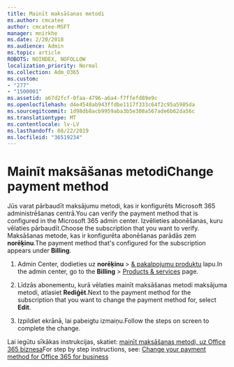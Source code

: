 ```yaml
---
title: Mainīt maksāšanas metodi
ms.author: cmcatee
author: cmcatee-MSFT
manager: mnirkhe
ms.date: 2/20/2018
ms.audience: Admin
ms.topic: article
ROBOTS: NOINDEX, NOFOLLOW
localization_priority: Normal
ms.collection: Adm_O365
ms.custom:
- "277"
- "1500001"
ms.assetid: a67d2fcf-0faa-4796-a6a4-f7ffefd89e9c
ms.openlocfilehash: d4e4548ab943ffdbe1117f333c64f2c95a5985da
ms.sourcegitcommit: 1d98db8acb9959aba3b5e308a567ade6b62da56c
ms.translationtype: MT
ms.contentlocale: lv-LV
ms.lasthandoff: 08/22/2019
ms.locfileid: "36519234"
---
```

# <a name="change-payment-method"></a><span data-ttu-id="f8305-102">Mainīt maksāšanas metodi</span><span class="sxs-lookup"><span data-stu-id="f8305-102">Change payment method</span></span>

<span data-ttu-id="f8305-103">Jūs varat pārbaudīt maksājumu metodi, kas ir konfigurēts Microsoft 365 administrēšanas centrā.</span><span class="sxs-lookup"><span data-stu-id="f8305-103">You can verify the payment method that is configured in the Microsoft 365 admin center.</span></span> <span data-ttu-id="f8305-104">Izvēlieties abonēšanas, kuru vēlaties pārbaudīt.</span><span class="sxs-lookup"><span data-stu-id="f8305-104">Choose the subscription that you want to verify.</span></span> <span data-ttu-id="f8305-105">Maksāšanas metode, kas ir konfigurēta abonēšanas parādās zem **norēķinu**.</span><span class="sxs-lookup"><span data-stu-id="f8305-105">The payment method that's configured for the subscription appears under **Billing**.</span></span> 
  
1. <span data-ttu-id="f8305-106">Admin Center, dodieties uz **norēķinu** \> [& pakalpojumu produktu](https://go.microsoft.com/fwlink/p/?linkid=842054) lapu.</span><span class="sxs-lookup"><span data-stu-id="f8305-106">In the admin center, go to the **Billing** \> [Products & services](https://go.microsoft.com/fwlink/p/?linkid=842054) page.</span></span>

2. <span data-ttu-id="f8305-107">Līdzās abonementu, kurā vēlaties mainīt maksāšanas metodi maksājuma metodi, atlasiet **Rediģēt**.</span><span class="sxs-lookup"><span data-stu-id="f8305-107">Next to the payment method for the subscription that you want to change the payment method for, select **Edit**.</span></span>

3. <span data-ttu-id="f8305-108">Izpildiet ekrānā, lai pabeigtu izmaiņu.</span><span class="sxs-lookup"><span data-stu-id="f8305-108">Follow the steps on screen to complete the change.</span></span>

<span data-ttu-id="f8305-109">Lai iegūtu sīkākas instrukcijas, skatiet: [mainīt maksāšanas metodi, uz Office 365 biznesa](https://docs.microsoft.com/office365/admin/subscriptions-and-billing/change-payment-method)</span><span class="sxs-lookup"><span data-stu-id="f8305-109">For step by step instructions, see: [Change your payment method for Office 365 for business](https://docs.microsoft.com/office365/admin/subscriptions-and-billing/change-payment-method)</span></span>